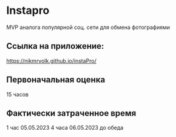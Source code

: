 # Instapro

MVP аналога популярной соц. сети для обмена фотографиями

## Ссылка на приложение:

https://nikmrvolk.github.io/instaPro/

## Первоначальная оценка

15 часов

## Фактически затраченное время

1 час 05.05.2023
4 часа 06.05.2023 до обеда

